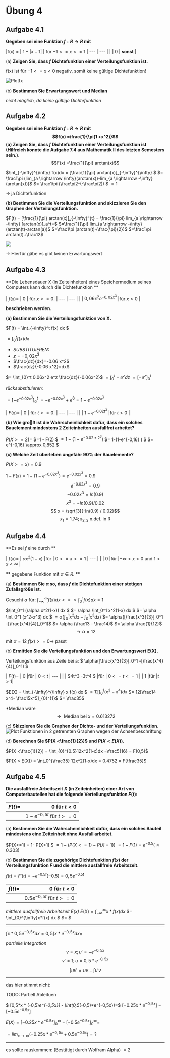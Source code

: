 # Übung 4
## Aufgabe 4.1
**Gegeben sei eine Funktion $f:R \rightarrow R$ mit**

|f(x) = | $1 - | x - 1|$ | für $-1 <= x <= 1$
| --- | --- |
| | $0$ | **sonst** |



(a) **Zeigen Sie, dass $f$ Dichtefunktion einer Verteilungsfunktion ist.**

f(x) ist für $-1<=x<0$ negativ, somit keine gültige Dichtefunktion!

![Plotfx](Plot4.1.jpg)

(b)  **Bestimmen Sie Erwartungswert und Median**

*nicht möglich, da keine gültige Dichtefunktion*

## Aufgabe 4.2
**Gegeben sei eine Funktion $f: R \rightarrow R$ mit
$$f(x) =\frac{1}{\pi(1 +x^2)}$$**
**(a) Zeigen Sie, dass $f$ Dichtefunktion einer Verteilungsfunktion ist (Hilfreich konnte die Aufgabe 7.4 aus Mathematik II des letzten Semesters sein.).**
$$F(x) =\frac{1}{\pi} arctan(x)$$

$\int_{-\infty}^{\infty} f(x)dx =
[\frac{1}{\pi} arctan(x)]_{-\infty}^{\infty} $
$= \frac1\pi (lim_{a \rightarrow \infty}(arctan(x))-lim_{a \rightarrow -\infty}(arctan(x)))$
$= \frac1\pi (\frac\pi2-(-\frac\pi2)) $
$= 1$

-> ja Dichtefunktion

**(b)  Bestimmen Sie die Verteilungsfunktion und skizzieren Sie den Graphen der Verteilungsfunktion.**

$F(t) =
[\frac{1}{\pi} arctan(x)]_{-\infty}^{t} =
\frac{1}{\pi} lim_{a \rightarrow -\infty} [arctan(x)]_a^t=$
$=\frac{1}{\pi} lim_{a \rightarrow -\infty} (arctan(t)-arctan(a))$
$=\frac1\pi (arctan(t)+\frac{\pi}{2})$
$=\frac1\pi arctan(t)+\frac12$

![](Plot4.2.jpg)

-> Hierfür gäbe es gibt keinen Erwartungswert

## Aufgabe 4.3
**Die Lebensdauer $X$ (in Zeiteinheiten) eines Speichermedium seines Computers kann durch die Dichtefunktion **

| $f(x) =$ | $0$ | für $x <=0$|
| --- | --- |
|   | $0,06x^2e^{-0,02x^3}$ |für $x >0$ |

**beschrieben werden.**

**(a)  Bestimmen Sie die Verteilungsfunktion von X.**

$F(t) = \int_{-\infty}^t f(x) dx $

$= \int_{0}^t f(x) dx$

* *SUBSTITUIEREN:*
* $z=-0,02x^3$
* $\frac{dz}{dx}=-0.06 x^2$
* $\frac{dz}{-0.06 x^2}=dx$

$= \int_{0}^t 0.06x^2 e^z \frac{dz}{-0.06x^2}$
$= \int_{0}^t -e^z dz$
$=[-e^z]_{0}^t$

*rücksubstituieren:*

$=[-e^{-0.02 x^3}]_{0}^t$
$= -e^{-0.02 x^3} + e^0 = 1 -e^{-0.02 x^3}$



| $F(x) =$ | $0$ | für $t <=0$|
| --- | --- |
|   | $1-e^{-0.02 t^3}$ |für $t >0$ |

**(b)  Wie  groß  ist  die  Wahrscheinlichkeit  dafür,  dass  ein  solches  Bauelement mindestens 2 Zeiteinheiten ausfallfrei arbeitet?**

$P (X >= 2) =$
$=1 - F(2) $
$= 1-(1-e^{ -0.02 *2^3} )$
$= 1-(1-e^{-0,16} ) $
$= e^{-0,16} \approx 0,852 $

**(c)  Welche Zeit überleben ungefähr 90% der Bauelemente?**

$P(X>=x) = 0.9$

$1- F(x) = 1- (1-e^{-0.02 x^3}) = e^{-0.02 x^3} =0.9$
$$ e^{-0.02 x^3} = 0.9$$
$$ -0.02 x^3 = ln(0.9)$$
$$ x^3 = -ln(0.9) / 0.02$$
$$ x = \sqrt[3]{-ln(0.9) / 0.02}$$
$$ x_1 = 1.74; x_{2,3}\text{ n.def. in R }$$


## Aufgabe 4.4
**Es sei $f$ eine durch **

| $f(x) =$ | $\alpha x^2(1-x)$ |für | $0<=x<=1$
| --- |
| | 0 |für |$-\infty < x <0$ und $1< x <\infty$|

** gegebene Funktion mit $\alpha \in R$. **

(a) **Bestimmen Sie $\alpha$ so, dass $f$ die Dichtefunktion einer stetigen Zufallsgröße ist.**

Gesucht $\alpha$ für: $\int_{-\infty}^{\infty} f(x) dx <=> \int_0^1 f(x) dx = 1$

$\int_0^1 (\alpha x^2(1-x)) dx $
$= \alpha \int_0^1  x^2(1-x) dx $
$= \alpha \int_0^1  (x^2-x^3) dx $
$= \alpha( \int_0^1  x^2dx-\int_0^1 x^3 dx )$
$= \alpha([\frac{x^3}{3}]_0^1 -[\frac{x^4}{4}]_0^1)$
$= \alpha (\frac13 - \frac14)$
$= \alpha \frac{1}{12}$
$$\rightarrow \alpha = 12$$

mit $\alpha =12$ $f(x)>=0 \rightarrow$ passt

(b) **Ermittlen Sie die Verteilungsfunktion und den Erwartungswert E(X).**

Verteilungsfunktion aus Zeile bei a: $ \alpha([\frac{x^3}{3}]_0^1 -[\frac{x^4}{4}]_0^1) $


| $F(t) =$ | $0$ |für | $0<t$
| --- |
| | $4t^3 -3t^4 $ |für | $0<=t<=1$
| | 1 |für |$t>1$|

$E(X) = \int_{-\infty}^{\infty} x f(x) dx $
$= 12\int_{0}^{1}(x^3-x^4)dx$
$= 12[\frac14 x^4- \frac15x^5]_{0}^{1}$
$= \frac35$


*Median wäre
$$ \rightarrow\text{ Median bei }x=0.613272$$

(c) **Skizzieren Sie die Graphen der Dichte- und der Verteilungsfunktion.**
![Plot](Plot4.4c.jpg)
Funktionen in 2 getrennten Graphen wegen der Achsenbeschriftung

(d) **Berechnen Sie $P(X <\frac{1}{2})$ und $P(X < E(X))$.**

$P(X <\frac{1}{2}) = \int_{0}^{0.5}12x^2(1-x)dx =\frac5{16} = F(0,5)$


$P(X < E(X)) = \int_0^{\frac35} 12x^2(1-x)dx = 0.4752 = F(\frac35)$

## Aufgabe 4.5
**Die  ausfallfreie  Arbeitszeit $X$ (in  Zeiteinheiten)  einer  Art von Computerbauteilen hat die folgende Verteilungsfunktion $F(t)$:**

|  $F(t)=$  | $0$ für $t <0$ |
| --- | ---: |
| | $1-e^{-0,5t}$ für $t>=0$|

(a)  **Bestimmen Sie die Wahrscheinlichkeit dafür, dass ein solches Bauteil mindestens eine Zeiteinheit ohne Ausfall arbeitet.**

$P(X>=1) = 1- P(X<1) $
$= 1 - (P(X<=1)-P(X=1))$
$= 1- F(1) =  e^{-0.5} (\approx 0.303)$

(b) **Bestimmen  Sie  die  zugehörige  Dichtefunktion $f(x)$ der  Verteilungsfunktion $F$ und die mittlere ausfallfreie Arbeitszeit.**

$f(t) = F'(t) = - e^{-0.5t} (-0.5)=0,5 e^{-0.5t}$


|  $f(t)=$  | $0$ für $t <0$ |
| --- | ---: |
| | $0.5 e^{-0,5t}$ für $t>=0$|

*mittlere ausfallfreie Arbeitszeit E(x)*
$E(X) = \int_{-\infty}^{\infty}x*f(x) dx$
$= \int_{0}^{\infty}x*f(x) dx $
$= $

---

$\int x*0,5 e^{-0,5x} dx =
0,5 \int x*e^{-0,5x}dx =$

*partielle Integration*
$$ v = x; u' = -e^{-0,5x}$$
$$ v' = 1; u = 0,5*e^{-0,5x}$$

$$\int u v' = uv - \int u'v$$

---
das hier stimmt nicht:

TODO: Partiell Ableituen

$
[0,5*x * (-0,5)*e^{-0,5x}] - \int(0,5*(-0,5)*e^{-0,5x})=$
$[-0.25x*e^{-0,5x}]-[-0.5 e^{-0.5x}]$



$E(X) = [-0.25x*e^{-0.5x}]_{0}^{\infty}-[-0.5 e^{-0.5x}]_{0}^{\infty} =$

$=lim_{x \rightarrow \infty} (-0.25x*e^{-0,5x}+0.5 e^{-0.5x}) = ?$

---
es sollte rauskommen: (Bestätigt durch Wolfram Alpha)
$=2$
